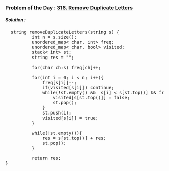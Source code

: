 ### Problem of the Day : [316. Remove Duplicate Letters](https://leetcode.com/problems/remove-duplicate-letters/description/)

##### Solution :
<pre>
  string removeDuplicateLetters(string s) {
          int n = s.size();
          unordered_map< char, int> freq;
          unordered_map< char, bool> visited;
          stack< int> st;
          string res = "";
          
          for(char ch:s) freq[ch]++;
          
          for(int i = 0; i < n; i++){
              freq[s[i]]--;
              if(visited[s[i]])	continue;          
              while(!st.empty() &&  s[i] < s[st.top()] && freq[s[st.top()]] > 0){
                  visited[s[st.top()]] = false;
                  st.pop();
              }
              st.push(i);
              visited[s[i]] = true;
          }
          
          while(!st.empty()){
              res = s[st.top()] + res;
              st.pop();
          }
          
          return res;
}
</pre>

